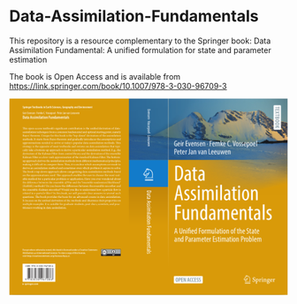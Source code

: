 # Data-Assimilation-Fundamentals

This repository is a resource complementary to the Springer book: Data Assimilation Fundamental: A unified formulation for state and parameter estimation

The book is Open Access and is available from 
<a href="https://link.springer.com/book/10.1007/978-3-030-96709-3">https://link.springer.com/book/10.1007/978-3-030-96709-3</a>

<p align="center">
<img src="pics/bookcover.png" width="800"> 
</p>

